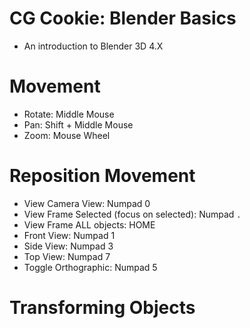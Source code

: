 # CG Cookie: Blender Basics

- An introduction to Blender 3D 4.X

# Movement

- Rotate: Middle Mouse
- Pan: Shift + Middle Mouse
- Zoom: Mouse Wheel

# Reposition Movement

- View Camera View: Numpad 0
- View Frame Selected (focus on selected): Numpad `.`
- View Frame ALL objects: HOME
- Front View: Numpad 1
- Side View: Numpad 3
- Top View: Numpad 7
- Toggle Orthographic: Numpad 5

# Transforming Objects












